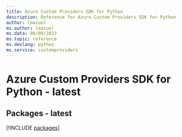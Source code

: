 ```yaml
---
title: Azure Custom Providers SDK for Python
description: Reference for Azure Custom Providers SDK for Python
author: lmazuel
ms.author: lmazuel
ms.data: 08/09/2023
ms.topic: reference
ms.devlang: python
ms.service: customproviders
---
```

# Azure Custom Providers SDK for Python - latest
## Packages - latest
[!INCLUDE [packages](custom-providers-index.md)]